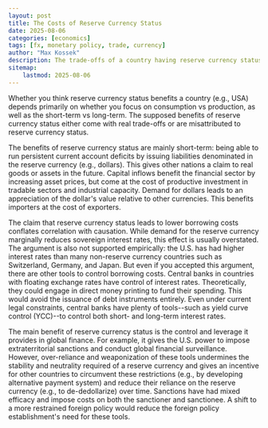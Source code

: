 ```yaml
---
layout: post
title: The Costs of Reserve Currency Status
date: 2025-08-06
categories: [economics]
tags: [fx, monetary policy, trade, currency]
author: "Max Kossek"
description: The trade-offs of a country having reserve currency status in the global economic system.
sitemap:
    lastmod: 2025-08-06
---
```


Whether you think reserve currency status benefits a country (e.g., USA) depends primarily on whether you focus on consumption vs production, as well as the short-term vs long-term. The supposed benefits of reserve currency status either come with real trade-offs or are misattributed to reserve currency status.

The benefits of reserve currency status are mainly short-term: being able to run persistent current account deficits by issuing liabilities denominated in the reserve currency (e.g., dollars). This gives other nations a claim to real goods or assets in the future. Capital inflows benefit the financial sector by increasing asset prices, but come at the cost of productive investment in tradable sectors and industrial capacity. Demand for dollars leads to an appreciation of the dollar's value relative to other currencies. This benefits importers at the cost of exporters.

The claim that reserve currency status leads to lower borrowing costs conflates correlation with causation. While demand for the reserve currency marginally reduces sovereign interest rates, this effect is usually overstated. The argument is also not supported empirically: the U.S. has had higher interest rates than many non-reserve currency countries such as Switzerland, Germany, and Japan. But even if you accepted this argument, there are other tools to control borrowing costs. Central banks in countries with floating exchange rates have control of interest rates. Theoretically, they could engage in direct money printing to fund their spending. This would avoid the issuance of debt instruments entirely. Even under current legal constraints, central banks have plenty of tools--such as yield curve control (YCC)--to control both short- and long-term interest rates.

The main benefit of reserve currency status is the control and leverage it provides in global finance. For example, it gives the U.S. power to impose extraterritorial sanctions and conduct global financial surveillance. However, over-reliance and weaponization of these tools undermines the stability and neutrality required of a reserve currency and gives an incentive for other countries to circumvent these restrictions (e.g., by developing alternative payment system) and reduce their reliance on the reserve currency (e.g., to de-dedollarize) over time. Sanctions have had mixed efficacy and impose costs on both the sanctioner and sanctionee. A shift to a more restrained foreign policy would reduce the foreign policy establishment's need for these tools.
